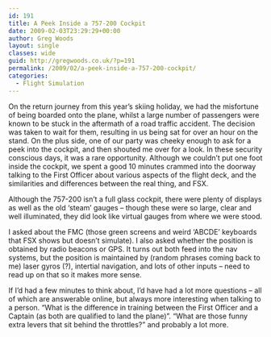 ```yaml
---
id: 191
title: A Peek Inside a 757-200 Cockpit
date: 2009-02-03T23:29:29+00:00
author: Greg Woods
layout: single
classes: wide
guid: http://gregwoods.co.uk/?p=191
permalink: /2009/02/a-peek-inside-a-757-200-cockpit/
categories:
  - Flight Simulation
---
```

On the return journey from this year’s skiing holiday, we had the misfortune of being boarded onto the plane, whilst a large number of passengers were known to be stuck in the aftermath of a road traffic accident. The decision was taken to wait for them, resulting in us being sat for over an hour on the stand. On the plus side, one of our party was cheeky enough to ask for a peek into the cockpit, and then shouted me over for a look. In these security conscious days, it was a rare opportunity. Although we couldn’t put one foot inside the cockpit, we spent a good 10 minutes crammed into the doorway talking to the First Officer about various aspects of the flight deck, and the similarities and differences between the real thing, and FSX. 

Although the 757-200 isn’t a full glass cockpit, there were plenty of displays as well as the old ‘steam’ gauges – though these were so large, clear and well illuminated, they did look like virtual gauges from where we were stood.

I asked about the FMC (those green screens and weird ‘ABCDE’ keyboards that FSX shows but doesn’t simulate). I also asked whether the position is obtained by radio beacons or GPS. It turns out both feed into the nav systems, but the position is maintained by (random phrases coming back to me) laser gyros (?), intertial navigation, and lots of other inputs – need to read up on that so it makes more sense.

If I’d had a few minutes to think about, I’d have had a lot more questions – all of which are answerable online, but always more interesting when talking to a person. &#8220;What is the difference in training between the First Officer and a Captain (as both are qualified to land the plane)&#8221;. &#8220;What are those funny extra levers that sit behind the throttles?&#8221; and probably a lot more.